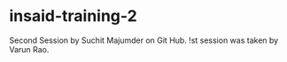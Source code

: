 # insaid-training-2
Second Session by Suchit Majumder on Git Hub. !st session was taken by Varun Rao.
